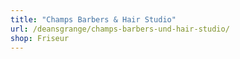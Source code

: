 ```yaml
---
title: "Champs Barbers & Hair Studio"
url: /deansgrange/champs-barbers-und-hair-studio/
shop: Friseur
---
```


